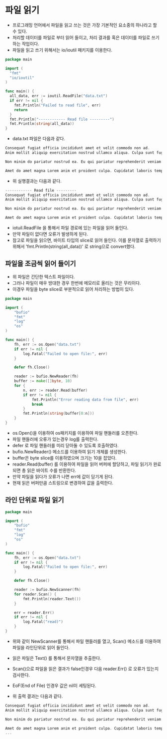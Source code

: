 # 파일 읽기

- 프로그래밍 언어에서 파일을 읽고 쓰는 것은 가장 기본적인 요소중의 하나라고 할 수 있다. 
- 처리할 데이터를 파일로 부터 읽어 들이고, 처리 결과를 혹은 데이터를 파일로 쓰기 하는 작업이다. 
- 파일을 읽고 쓰기 위해서는 io/ioutil 패키지를 이용한다. 

```go
package main

import (
  "fmt"
  "io/ioutil"
)

func main() {
  all_data, err := ioutil.ReadFile("data.txt")
  if err != nil {
    fmt.Println("Failed to read file", err)
    return
  }
  fmt.Println("------------ Read file ---------")
  fmt.Println(string(all_data))
}
```

- data.txt 파일은 다음과 같다. 

```go
Consequat fugiat officia incididunt amet et velit commodo non ad.
Anim mollit aliquip exercitation nostrud ullamco aliqua. Culpa sunt fugiat duis ullamco labore ipsum proident magna adipisicing ullamco Lorem eu. Magna magna nulla exercitation occaecat ea mollit fugiat enim elit velit. Deserunt amet non nisi cillum ad est aute nisi consequat quis consectetur aliquip ex veniam. Ut in quis irure mollit sint quis esse in.

Non minim do pariatur nostrud ea. Eu qui pariatur reprehenderit veniam deserunt do excepteur exercitation ea enim. Ex exercitation amet deserunt commodo magna aliquip. Ea id mollit ad aute exercitation esse exercitation ipsum dolor nostrud nostrud reprehenderit tempor mollit. Commodo labore eiusmod nulla dolor dolore est voluptate laborum proident duis in cupidatat aute.

Amet do amet magna Lorem anim et proident culpa. Cupidatat laboris tempor ea incididunt reprehenderit consectetur. Reprehenderit laborum sunt elit adipisicing nulla proident excepteur minim duis non magna enim dolor laborum. Ex elit sint Lorem ex exercitation sit veniam cillum laborum irure eu officia veniam eiusmod. Officia dolore esse anim ipsum esse amet deserunt proident ex qui officia ea. Do dolor est tempor ipsum aute excepteur in occaecat. Ipsum ipsum cupidatat commodo dolore commodo est fugiat dolor quis exercitation aliqua.

```

- 위 실행결과는 다음과 같다. 

```go
------------ Read file ---------
Consequat fugiat officia incididunt amet et velit commodo non ad.
Anim mollit aliquip exercitation nostrud ullamco aliqua. Culpa sunt fugiat duis ullamco labore ipsum proident magna adipisicing ullamco Lorem eu. Magna magna nulla exercitation occaecat ea mollit fugiat enim elit velit. Deserunt amet non nisi cillum ad est aute nisi consequat quis consectetur aliquip ex veniam. Ut in quis irure mollit sint quis esse in.

Non minim do pariatur nostrud ea. Eu qui pariatur reprehenderit veniam deserunt do excepteur exercitation ea enim. Ex exercitation amet deserunt commodo magna aliquip. Ea id mollit ad aute exercitation esse exercitation ipsum dolor nostrud nostrud reprehenderit tempor mollit. Commodo labore eiusmod nulla dolor dolore est voluptate laborum proident duis in cupidatat aute.

Amet do amet magna Lorem anim et proident culpa. Cupidatat laboris tempor ea incididunt reprehenderit consectetur. Reprehenderit laborum sunt elit adipisicing nulla proident excepteur minim duis non magna enim dolor laborum. Ex elit sint Lorem ex exercitation sit veniam cillum laborum irure eu officia veniam eiusmod. Officia dolore esse anim ipsum esse amet deserunt proident ex qui officia ea. Do dolor est tempor ipsum aute excepteur in occaecat. Ipsum ipsum cupidatat commodo dolore commodo est fugiat dolor quis exercitation aliqua.
```

- iotuil.ReadFile 을 통해서 파일 경로에 있는 파일을 읽어 들인다. 
- 만약 파일이 없다면 오류가 발생하게 된다. 
- 참고로 파일을 읽으면, 바이트 타입의 slice로 읽어 들인다. 이를 문자열로 출력하기 위해서 'fmt.Println(string(all_data))' 로 string으로 convert했다. 

## 파일을 조금씩 읽어 들이기 

- 위 파일은 간단한 텍스트 파일이다. 
- 그러나 파일이 매우 방대한 경우 한번에 메모리로 올리는 것은 무리이다. 
- 이경우 파일을 byte slice로 부분적으로 읽어 처리하는 방법이 있다. 

```go
package main

import (
	"bufio"
	"fmt"
	"log"
	"os"
)

func main() {
	fh, err := os.Open("data.txt")
	if err != nil {
		log.Fatal("Failed to open file:", err)
	}

	defer fh.Close()

	reader := bufio.NewReader(fh)
	buffer := make([]byte, 10)
	for {
		n, err := reader.Read(buffer)
		if err != nil {
			fmt.Println("Error reading data from file", err)
			break
		}
		fmt.Println(string(buffer[0:n]))
	}
}

```

- os.Open()을 이용하여 os패키지를 이용하여 파일 핸들러를 오픈한다.
- 파일 핸들러에 오류가 있는경우 log를 출력한다. 
- defer 로 파일 핸들러를 미리 닫아둘 수 있도록 호출하였다. 
- bufio.NewReader() 메소드를 이용하여 읽기 개체를 생성한다. 
- buffer은 byte slice를 이용하였으며 크기는 10을 잡았다. 
- reader.Read(buffer) 를 이용하여 파일을 읽어 버퍼에 할당하고, 파일 읽기가 완료되면 총 읽은 바이트 수를 반환한다. 
- 만약 파일을 읽다가 오류가 나면 err에 값이 담기게 된다. 
- 현재 읽은 버퍼만큼 스트링으로 변경하여 값을 출력한다. 

## 라인 단위로 파일 읽기

```go
package main

import (
	"bufio"
	"fmt"
	"log"
	"os"
)

func main() {
	fh, err := os.Open("data.txt")
	if err != nil {
		log.Fatal("Failed to open file:", err)
	}

	defer fh.Close()

	reader := bufio.NewScanner(fh)
	for reader.Scan() {
		fmt.Println(reader.Text())
	}

	err = reader.Err()
	if err != nil {
		log.Fatal("read)")
	}
}

```

- 위와 같이 NewScanner를 통해서 파일 핸들러를 열고, Scan() 메소드를 이용하여 파일을 라인단위로 읽어 들인다. 
- 읽은 파일은 Text() 를 통해서 문자열을 추출한다. 
- Scan()으로 파일을 읽은 결과가 false인경우 다음 reader.Err() 로 오류가 있는지 검사한다. 
- EoF(End of File) 인경우 값은 nil이 세팅된다. 

- 위 출력 결과는 다음과 같다. 

```go
Consequat fugiat officia incididunt amet et velit commodo non ad.
Anim mollit aliquip exercitation nostrud ullamco aliqua. Culpa sunt fugiat duis ullamco labore ipsum proident magna adipisicing ullamco Lorem eu. Magna magna nulla exercitation occaecat ea mollit fugiat enim elit velit. Deserunt amet non nisi cillum ad est aute nisi consequat quis consectetur aliquip ex veniam. Ut in quis irure mollit sint quis esse in.

Non minim do pariatur nostrud ea. Eu qui pariatur reprehenderit veniam deserunt do excepteur exercitation ea enim. Ex exercitation amet deserunt commodo magna aliquip. Ea id mollit ad aute exercitation esse exercitation ipsum dolor nostrud nostrud reprehenderit tempor mollit. Commodo labore eiusmod nulla dolor dolore est voluptate laborum proident duis in cupidatat aute.

Amet do amet magna Lorem anim et proident culpa. Cupidatat laboris tempor ea incididunt reprehenderit consectetur. Reprehenderit laborum sunt elit adipisicing nulla proident excepteur minim duis non magna enim dolor laborum. Ex elit sint Lorem ex exercitation sit veniam cillum laborum irure eu officia veniam eiusmod. Officia dolore esse anim ipsum esse amet deserunt proident ex qui officia ea. Do dolor est tempor ipsum aute excepteur in occaecat. Ipsum ipsum cupidatat commodo dolore commodo est fugiat dolor quis exercitation aliqua.
...
```